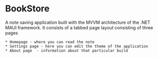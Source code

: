 # BookStore
A note saving application built with the MVVM architecture of the .NET MAUI framework.
It consists of a tabbed page layout consisting of three pages

	* Homepage - where you can read the note
	* Settings page - here you can edit the theme of the application
	* About page  - information about that particular build
